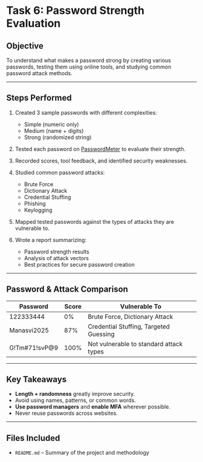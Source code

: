 #  Task 6: Password Strength Evaluation

##  Objective
To understand what makes a password strong by creating various passwords, testing them using online tools, and studying common password attack methods.

---

##  Steps Performed

1. Created 3 sample passwords with different complexities:
   - Simple (numeric only)
   - Medium (name + digits)
   - Strong (randomized string)

2. Tested each password on [PasswordMeter](https://passwordmeter.com) to evaluate their strength.

3. Recorded scores, tool feedback, and identified security weaknesses.

4. Studied common password attacks:
   - Brute Force
   - Dictionary Attack
   - Credential Stuffing
   - Phishing
   - Keylogging

5. Mapped tested passwords against the types of attacks they are vulnerable to.

6. Wrote a report summarizing:
   - Password strength results
   - Analysis of attack vectors
   - Best practices for secure password creation

---

##  Password & Attack Comparison

| Password         | Score | Vulnerable To                            |
|------------------|-------|------------------------------------------|
| 122333444        | 0%    | Brute Force, Dictionary Attack           |
| Manasvi2025      | 87%   | Credential Stuffing, Targeted Guessing   |
| G!Tm#71!svP@9    | 100%  | Not vulnerable to standard attack types  |

---

##  Key Takeaways

- **Length + randomness** greatly improve security.
- Avoid using names, patterns, or common words.
- **Use password managers** and **enable MFA** wherever possible.
- Never reuse passwords across websites.

---

##  Files Included

- `README.md` – Summary of the project and methodology
